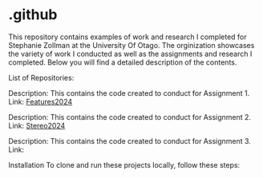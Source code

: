 # .github 
This repository contains examples of work and research I completed for Stephanie Zollman at the University Of Otago. The orginization showcases the variety of work I conducted as well as the assignments and research I completed. Below you will find a detailed description of the contents.

List of Repositories:

Description: This contains the code created to conduct for Assignment 1.
Link: [Features2024](https://github.com/University-Of-Otago-COMP342/Features2024)

Description: This contains the code created to conduct for Assignment 2.
Link: [Stereo2024](https://github.com/University-Of-Otago-COMP342/stereo2024)

Description: This contains the code created to conduct for Assignment 3.
Link: 

Installation
To clone and run these projects locally, follow these steps:

